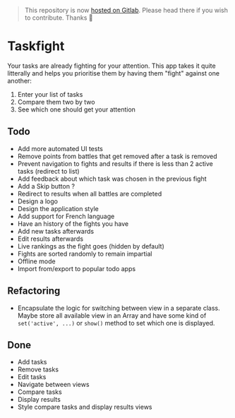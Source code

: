 > This repository is now [hosted on Gitlab](https://gitlab.com/romaricpascal/taskfight-prototype). Please head there if you wish to contribute. Thanks 🙂

Taskfight
=========

Your tasks are already fighting for your attention. This app takes it quite litterally and helps you prioritise
them by having them "fight" against one another:

  1. Enter your list of tasks
  2. Compare them two by two
  3. See which one should get your attention

## Todo

 - Add more automated UI tests
 - Remove points from battles that get removed after a task is removed
 - Prevent navigation to fights and results if there is less than 2 active tasks (redirect to list)
 - Add feedback about which task was chosen in the previous fight
 - Add a Skip button ?
 - Redirect to results when all battles are completed
 - Design a logo
 - Design the application style
 - Add support for French language
 - Have an history of the fights you have
 - Add new tasks afterwards
 - Edit results afterwards
 - Live rankings as the fight goes (hidden by default) 
 - Fights are sorted randomly to remain impartial
 - Offline mode
 - Import from/export to popular todo apps

## Refactoring

 - Encapsulate the logic for switching between view in a separate class. 
   Maybe store all available view in an Array and have some kind of 
  `set('active', ...)` or `show()` method to set which one is displayed.

## Done

 - Add tasks
 - Remove tasks
 - Edit tasks
 - Navigate between views
 - Compare tasks
 - Display results
 - Style compare tasks and display results views
